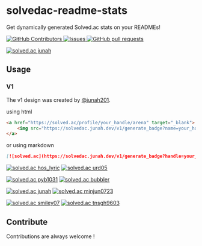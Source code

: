 # solvedac-readme-stats

Get dynamically generated Solved.ac stats on your READMEs!

<p>
    <a href="https://github.com/junah201/solvedac-readme-stats/graphs/contributors">
        <img alt="GitHub Contributors" src="https://img.shields.io/github/contributors/junah201/solvedac-readme-stats" />
    </a>
    <a href="https://github.com/junah201/solvedac-readme-stats/issues">
        <img alt="Issues" src="https://img.shields.io/github/issues/junah201/solvedac-readme-stats?color=0088ff" />
    </a>
    <a href="https://github.com/junah201/solvedac-readme-stats/pulls">
        <img alt="GitHub pull requests" src="https://img.shields.io/github/issues-pr/junah201/solvedac-readme-stats?color=0088ff" />
    </a>
</p>

[![solved.ac junah](https://solvedac.junah.dev/v1/generate_badge?handle=junah)](https://solved.ac/profile/junah/arena)

## Usage

### V1

The v1 design was created by [@junah201](https://github.com/junah201).

using html

```html
<a href="https://solved.ac/profile/your_handle/arena" target="_blank">
	<img src="https://solvedac.junah.dev/v1/generate_badge?name=your_handle" />
</a>
```

or using markdown

```markdown
[![solved.ac](https://solvedac.junah.dev/v1/generate_badge?handle=your_handle)](https://solved.ac/profile/your_handle/arena)
```

[![solved.ac hos_lyric](https://solvedac.junah.dev/v1/generate_badge?handle=hos_lyric)](https://solved.ac/profile/hos_lyric/arena)
[![solved.ac urd05](https://solvedac.junah.dev/v1/generate_badge?handle=urd05)](https://solved.ac/profile/urd05/arena)

[![solved.ac pyb1031](https://solvedac.junah.dev/v1/generate_badge?handle=pyb1031)](https://solved.ac/profile/pyb1031/arena)
[![solved.ac bubbler](https://solvedac.junah.dev/v1/generate_badge?handle=bubbler)](https://solved.ac/profile/bubbler/arena)

[![solved.ac junah](https://solvedac.junah.dev/v1/generate_badge?handle=junah)](https://solved.ac/profile/junah/arena)
[![solved.ac minjun0723](https://solvedac.junah.dev/v1/generate_badge?handle=minjun0723)](https://solved.ac/profile/minjun0723/arena)

[![solved.ac smiley07](https://solvedac.junah.dev/v1/generate_badge?handle=smiley07)](https://solved.ac/profile/smiley07/arena)
[![solved.ac tnsgh9603](https://solvedac.junah.dev/v1/generate_badge?handle=tnsgh9603)](https://solved.ac/profile/tnsgh9603/arena)

## Contribute

Contributions are always welcome !
